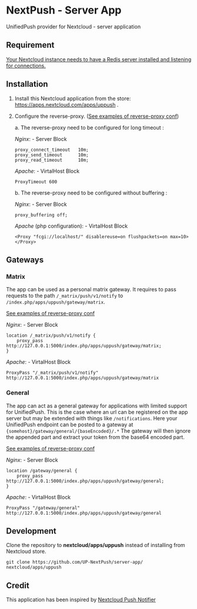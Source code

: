# NextPush - Server App

UnifiedPush provider for Nextcloud - server application 

## Requirement

[Your Nextcloud instance needs to have a Redis server installed and listening for connections.](https://docs.nextcloud.com/server/latest/admin_manual/configuration_server/caching_configuration.html)

## Installation

1. Install this Nextcloud application from the store: https://apps.nextcloud.com/apps/uppush .

2. Configure the reverse-proxy. ([See examples of reverse-proxy conf](reverse_proxy_examples))

    a. The reverse-proxy need to be configured for long timeout :

    _Nginx_: - Server Block
    ```
    proxy_connect_timeout   10m;
    proxy_send_timeout      10m;
    proxy_read_timeout      10m;
    ```

    _Apache_: - VirtalHost Block
    ```
    ProxyTimeout 600
    ```

    b. The reverse-proxy need to be configured without buffering :

    _Nginx_: - Server Block
    ```
    proxy_buffering off;
    ```

    _Apache_ (php configuration): - VirtalHost Block
    ```
    <Proxy "fcgi://localhost/" disablereuse=on flushpackets=on max=10>
    </Proxy>
    ```

## Gateways

### Matrix
The app can be used as a personal matrix gateway. It requires to pass requests to the path `/_matrix/push/v1/notify` to `/index.php/apps/uppush/gateway/matrix`.

[See examples of reverse-proxy conf](reverse_proxy_examples)

_Nginx_: - Server Block
```
location /_matrix/push/v1/notify {
    proxy_pass http://127.0.0.1:5000/index.php/apps/uppush/gateway/matrix;
}
```

_Apache_: - VirtalHost Block
```
ProxyPass "/_matrix/push/v1/notify" http://127.0.0.1:5000/index.php/apps/uppush/gateway/matrix
```

### General
The app can act as a general gateway for applications with limited support for UnifiedPush. This is the case where an url can be registered on the app server but may be extended with things like `/notifications`.
Here your UnifiedPush endpoint can be posted to a gateway at `{somehost}/gateway/general/{baseEncoded}/.*` The gateway will then ignore the appended part and extract your token from the base64 encoded part.

[See examples of reverse-proxy conf](reverse_proxy_examples)

_Nginx_: - Server Block
```
location /gateway/general {
    proxy_pass http://127.0.0.1:5000/index.php/apps/uppush/gateway/general;
}
```

_Apache_: - VirtalHost Block
```
ProxyPass "/gateway/general" http://127.0.0.1:5000/index.php/apps/uppush/gateway/general
```

## Development

Clone the repository to __nextcloud/apps/uppush__ instead of installing from Nextcloud store.

```
git clone https://github.com/UP-NextPush/server-app/ nextcloud/apps/uppush
```

## Credit

This application has been inspired by [Nextcloud Push Notifier](https://gitlab.com/Nextcloud-Push/direct-push-proxy-v2)
